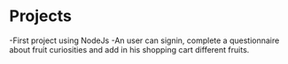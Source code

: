 # Projects

-First project using NodeJs 
-An user can signin, complete a questionnaire about fruit curiosities and add in his shopping cart different fruits.
